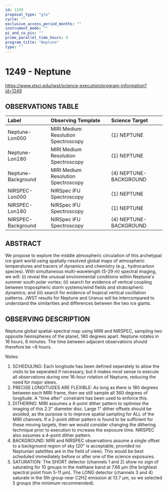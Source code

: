 ```yaml
---
id: 1249
proposal_type: "gto"
cycle: ""
exclusive_access_period_months: ""
instrument_mode: ""
pi_and_co_pis: ""
prime_parallel_time_hours: 9
program_title: "Neptune"
type: ""
---
```

# 1249 - Neptune
https://www.stsci.edu/jwst/science-execution/program-information?id=1249
## OBSERVATIONS TABLE
| Label                  | Observing Template                 | Science Target          |
| :--------------------- | :--------------------------------- | :---------------------- |
| Neptune-Lon000         | MIRI Medium Resolution Spectroscopy | (1) NEPTUNE             |
| Neptune-Lon180         | MIRI Medium Resolution Spectroscopy | (1) NEPTUNE             |
| Neptune-Background     | MIRI Medium Resolution Spectroscopy | (4) NEPTUNE-BACKGROUND  |
| NIRSPEC-Lon000         | NIRSpec IFU Spectroscopy          | (1) NEPTUNE             |
| NIRSPEC-Lon180         | NIRSpec IFU Spectroscopy          | (1) NEPTUNE             |
| NIRSPEC-Background     | NIRSpec IFU Spectroscopy          | (4) NEPTUNE-BACKGROUND  |

## ABSTRACT

We propose to explore the middle atmospheric circulation of this archetypal ice giant world using spatially-resolved global maps of atmospheric temperatures and tracers of dynamics and chemistry (e.g., hydrocarbon species). With simultaneous multi-wavelength (5-29 m) spectral imaging, we will: (i) reveal the unusual environmental conditions within Neptune's summer south polar vortex; (ii) search for evidence of vertical coupling between tropospheric storm systems/wind fields and stratospheric dynamics; and (iii) search for evidence of tropical vertical oscillation patterns. JWST results for Neptune and Uranus will be intercompared to understand the similarities and differences between the two ice giants.

## OBSERVING DESCRIPTION

Neptune global spatial-spectral map using MIRI and NIRSPEC, sampling two opposite hemispheres of the planet, 180 degrees apart. Neptune rotates in 16 hours, 6 minutes. The time between adjacent observations should therefore be ~8 hours.

Notes:
1. SCHEDULING: Each longitude has been defined seperately to allow the visits to be seperated if necessary, but it makes most sense to execute all observations during one 16-hour rotation of Neptune, reducing the need for major slews.
2. PRECISE LONGITUDES ARE FLEXIBLE: As long as there is 180 degrees between each MIRI frame, then we still sample all 360 degrees of longitude. A "time after" constraint has been used to enforce this.
3. DITHERING: MIRI assumes a 4-point dither pattern to optimise the imaging of this 2.3" diameter disc. Large 1" dither offsets should be avoided, as the purpose is to improve spatial sampling for ALL of the MIRI channels. If a 2-point dither pattern is found to be sufficient for these moving targets, then we would consider changing the dithering technique prior to execution to increase the exposure time. NIRSPEC also assumes a 4-point dither pattern.
4. BACKGROUND: MIRI and NIRSPEC observations assume a single offset to a background region of sky (20" is acceptable, provided no Neptunian satellites are in the field of view). This would be best scheduled immediately before or after one of the science exposures.
5. SATURATION: The SHORT detector (channels 1 and 2) show no sign of saturating for 10 groups in the methane band at 7.66 µm (the brightest spectral point from 5-11 µm). The LONG detector (channels 3 and 4) saturate in the 5th group near C2H2 emission at 13.7 µm, so we selected 5 groups (the minimum recommended).